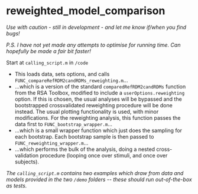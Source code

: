 # reweighted_model_comparison

_Use with caution - still in development - and let me know if/when you find bugs!_

_P.S. I have not yet made any attempts to optimise for running time. Can hopefully be made a fair bit faster!_

Start at `calling_script.m` in `/code`
- This loads data, sets options, and calls `FUNC_compareRefRDM2candRDMs_reweighting.m`...
- ...which is a version of the standard `comparedRefRDM2candRDMs` function from the RSA Toolbox, modified to include a `userOptions.reweighting` option. If this is chosen, the usual analyses will be bypassed and the bootstrapped crossvalidated reweighting procedure will be done instead. The usual plotting functionality is used, with minor modifications. For the reweighting analysis, this function passes the data first to `FUNC_bootstrap_wrapper.m`...
- ...which is a small wrapper function which just does the sampling for each bootstrap. Each bootstrap sample is then passed to `FUNC_reweighting_wrapper.m`...
- ...which performs the bulk of the analysis, doing a nested cross-validation procedure (looping once over stimuli, and once over subjects).

_The `calling_script.m` contains two examples which draw from data and models provided in the two `/demo` folders -- these should run out-of-the-box as tests._
